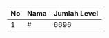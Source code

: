 | No | Nama            | Jumlah Level |
|----|-----------------|--------------|
| 1  | #    |    6696        |

